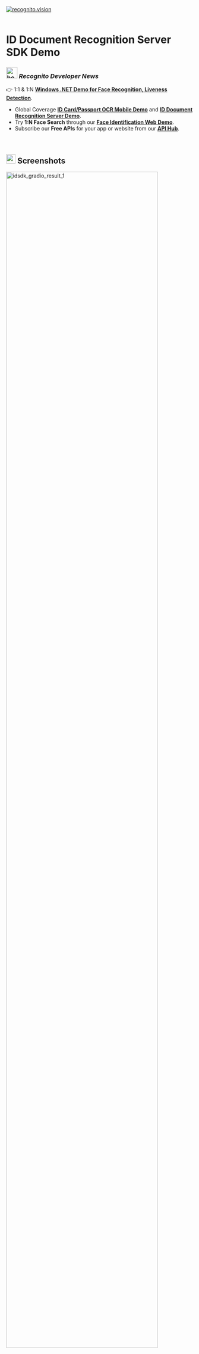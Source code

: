 <a href="https://recognito.vision" style="display: flex; align-items: center;">
    <img src="https://github.com/recognito-vision/Linux-FaceRecognition-FaceLivenessDetection/assets/153883841/b82f5c35-09d0-4064-a252-4bcd14e22407" alt="recognito.vision"/>
</a><br/>

# ID Document Recognition Server SDK Demo

### <img src="https://github.com/user-attachments/assets/59da5e7c-9a2e-40c4-821b-5b1e05fb905b" alt="home" width="30"> _Recognito Developer News_
👉 1:1 & 1:N [**Windows .NET Demo for Face Recognition, Liveness Detection**](https://github.com/recognito-vision/FaceRecognition-LivenessDetection-CSharp-.Net).
- Global Coverage [**ID Card/Passport OCR Mobile Demo**](https://github.com/recognito-vision/Android-ID-Document-Recognition/tree/main) and [**ID Document Recognition Server Demo**](https://github.com/recognito-vision/Linux-ID-Document-Recognition).
- Try **1:N Face Search** through our [**Face Identification Web Demo**](https://github.com/recognito-vision/Linux-FaceRecognition-FaceLivenessDetection/tree/main/Identification(1%3AN)-Demo).
- Subscribe our **Free APIs** for your app or website from our [**API Hub**](https://rapidapi.com/organization/recognito).
<!--- Clone our [**Hugging Face space**](https://huggingface.co/recognito) for your IDV project setup.-->
<br/>

## <img src="https://github.com/user-attachments/assets/63ecb844-0f27-4d26-8d8d-3b7d5e73ef66" alt="youtube" width="25">  Screenshots

<img src="https://github.com/user-attachments/assets/3a1742d2-fae1-4b30-a522-bd82e34b00ae" alt="idsdk_gradio_result_1" width="90%">
<img src="https://github.com/user-attachments/assets/f58f5a66-4e31-4bca-b205-572cbf434079" alt="idsdk_gradio_result_2" width="90%">
<img src="https://github.com/user-attachments/assets/de89d1b7-4de0-478f-9b76-b7eaec80a2ca" alt="idsdk_gradio_result_3" width="90%">

This repository contains a demonstration of Recognito's ID document recognition SDK for Server. 
RECOGNITO ID Document Recognition SDK is covering 14,000+ identity documents from 250+ countries and territories for fast, secure onboarding.

## <img src="https://github.com/recognito-vision/Linux-FaceRecognition-FaceLivenessDetection/assets/153883841/d0991c83-44f0-4d38-bcc8-74376ce93ded" alt="feature" width="25">  Features
| No.      | Feature | Description |
  |:------------------:|------------------|------------------|
  | 1        | **Document Detection and Cropping:**   | Supports automatic detection and perspective transformation. |
  | 2        | **Text Recognition (OCR):**    | Extracts text fields like name, ID number, date of birth, etc. |
  | 3        | **MRZ Extraction:**   | Automated MRZ detection and decoding for passports and visa documents. |
  | 4        | **Barcode Reading:**   | Supports for 1D and 2D barcodes (QR codes, PDF417). |
  | 5        | **Portrait Detection and Cropping:**   | Detects and extracts ID holder's photo for further processing, such as face matching or liveness detection. |

### - Additional Features
- **On-premise:** Operate entirely within your infrastructure, ensuring data privacy and security.
- **Fully-offline:** Function without the need for an internet connection, ensuring reliability and data privacy.

## <img src="https://github.com/recognito-vision/Android-FaceRecognition-FaceLivenessDetection/assets/153883841/05f9ac6c-1224-46a9-8c74-04b8f8cfe5ab" alt="face recognition, liveness detection android SDK API" width="25">  Run Demo
To integrate the Recognito SDK in your web server, follow these steps:
#### 1. Download Demo Source 
- [**ID_SDK.zip**](https://drive.google.com/file/d/1-pNji6imuLHJqe_4_bFjLFqtqKKe9FOg/view?usp=drive_link)

#### 2. Application License (One-Time License)
- For trial license, contact us.
  
  <div style="display: flex; align-items: center;">
    <a target="_blank" href="mailto:hassan@recognito.vision"><img src="https://img.shields.io/badge/email-hassan@recognito.vision-blue.svg?logo=gmail " alt="www.recognito.vision"></a>
    &nbsp;&nbsp;&nbsp;&nbsp;<a target="_blank" href="https://wa.me/+14158003112"><img src="https://img.shields.io/badge/whatsapp-+14158003112-blue.svg?logo=whatsapp " alt="www.recognito.vision"></a>
    &nbsp;&nbsp;&nbsp;&nbsp;<a target="_blank" href="https://t.me/recognito_vision"><img src="https://img.shields.io/badge/telegram-@recognito__vision-blue.svg?logo=telegram " alt="www.recognito.vision"></a>
    &nbsp;&nbsp;&nbsp;&nbsp;<a target="_blank" href="https://join.slack.com/t/recognito-workspace/shared_invite/zt-2d4kscqgn-"><img src="https://img.shields.io/badge/slack-recognito__workspace-blue.svg?logo=slack " alt="www.recognito.vision"></a>
  </div>

#### 3. Integrate SDK
- Please refer to the following document:

   [**Integration Guide**](https://docs.recognito.vision/id-document-recognition-sdk/integration-guide/linux/sample-application)

## <img src="https://github.com/recognito-vision/Linux-FaceRecognition-FaceLivenessDetection/assets/153883841/78c5efee-15f3-4406-ab4d-13fd1182d20c" alt="contact" width="25">  Support
For any questions, issues, or feature requests, please contact our support team.

<div style="display: flex; align-items: center;">
    <a target="_blank" href="mailto:hassan@recognito.vision"><img src="https://img.shields.io/badge/email-hassan@recognito.vision-blue.svg?logo=gmail " alt="www.recognito.vision"></a>
    &nbsp;&nbsp;&nbsp;&nbsp;<a target="_blank" href="https://wa.me/+14158003112"><img src="https://img.shields.io/badge/whatsapp-+14158003112-blue.svg?logo=whatsapp " alt="www.recognito.vision"></a>
    &nbsp;&nbsp;&nbsp;&nbsp;<a target="_blank" href="https://t.me/recognito_vision"><img src="https://img.shields.io/badge/telegram-@recognito__vision-blue.svg?logo=telegram " alt="www.recognito.vision"></a>
    &nbsp;&nbsp;&nbsp;&nbsp;<a target="_blank" href="https://join.slack.com/t/recognito-workspace/shared_invite/zt-2d4kscqgn-"><img src="https://img.shields.io/badge/slack-recognito__workspace-blue.svg?logo=slack " alt="www.recognito.vision"></a>
</div>
<br/>
<p align="center">
    &emsp;&emsp;<a href="https://recognito.vision" style="display: flex; align-items: center;"><img src="https://recognito.vision/wp-content/uploads/2024/03/recognito_64_cl.png" style="width: 32px; margin-right: 5px;"/></a>
    &nbsp;&nbsp;&nbsp;&nbsp;<a href="https://www.linkedin.com/company/recognito-vision" style="display: flex; align-items: center;"><img src="https://recognito.vision/wp-content/uploads/2024/03/linkedin_64_cl.png" style="width: 32px; margin-right: 5px;"/></a>
    &nbsp;&nbsp;&nbsp;&nbsp;<a href="https://huggingface.co/recognito" style="display: flex; align-items: center;"><img src="https://recognito.vision/wp-content/uploads/2024/03/hf_64_cl.png" style="width: 32px; margin-right: 5px;"/></a>
    &nbsp;&nbsp;&nbsp;&nbsp;<a href="https://github.com/recognito-vision" style="display: flex; align-items: center;"><img src="https://recognito.vision/wp-content/uploads/2024/03/github_64_cl.png" style="width: 32px; margin-right: 5px;"/></a>
    &nbsp;&nbsp;&nbsp;&nbsp;<a href="https://hub.docker.com/u/recognito" style="display: flex; align-items: center;"><img src="https://recognito.vision/wp-content/uploads/2024/03/docker_64_cl.png" style="width: 32px; margin-right: 5px;"/></a>
    &nbsp;&nbsp;&nbsp;&nbsp;<a href="https://www.youtube.com/@recognito-vision" style="display: flex; align-items: center;"><img src="https://recognito.vision/wp-content/uploads/2024/04/youtube_64_cl.png" style="width: 32px; margin-right: 5px;"/></a>
</p>
